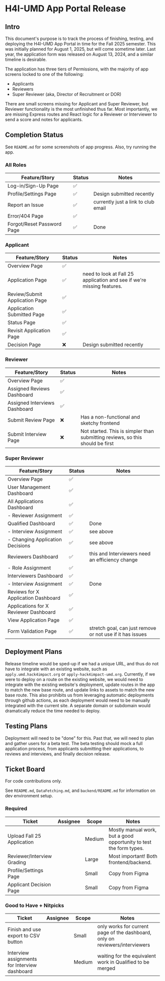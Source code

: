 # H4I-UMD App Portal Release

## Intro

This document's purpose is to track the process of finishing, testing, and deploying the H4I-UMD App Portal in time for the Fall 2025 semester. This was initially planned for August 1, 2025, but will come sometime later. Last year, the application form was released on August 13, 2024, and a similar timeline is desirable.

The application has three tiers of Permissions, with the majority of app screens locked to one of the following:

- Applicants
- Reviewers
- Super Reviewer (aka, Director of Recruitment or DOR)

There are small screens missing for Applicant and Super Reviewer, but Reviewer functionality is the most unfinished thus far. Most importantly, we are missing Express routes and React logic for a Reviewer or Interviewer to send a score and notes for applicants.

## Completion Status

See `README.md` for some screenshots of app progress. Also, try running the app.

### All Roles

| Feature/Story              | Status | Notes                               |
| -------------------------- | ------ | ----------------------------------- |
| Log-in/Sign-Up Page        | ✅     |                                     |
| Profile/Settings Page      | ✅     | Design submitted recently           |
| Report an Issue            | ✅     | currently just a link to club email |
| Error/404 Page             | ✅     |                                     |
| Forgot/Reset Password Page | ✅     | Done                                |

### Applicant

| Feature/Story                  | Status | Notes                                                                  |
| ------------------------------ | ------ | ---------------------------------------------------------------------- |
| Overview Page                  | ✅     |                                                                        |
| Application Page               | ✅     | need to look at Fall 25 application and see if we're missing features. |
| Review/Submit Application Page | ✅     |                                                                        |
| Application Submitted Page     | ✅     |                                                                        |
| Status Page                    | ✅     |                                                                        |
| Revisit Application Page       | ✅     |                                                                        |
| Decision Page                   | ❌     | Design submitted recently                                              |

### Reviewer

| Feature/Story                 | Status | Notes                                                                         |
| ----------------------------- | ------ | ----------------------------------------------------------------------------- |
| Overview Page                 | ✅     |                                                                               |
| Assigned Reviews Dashboard    | ✅     |                                                                               |
| Assigned Interviews Dashboard | ✅     |                                                                               |
| Submit Review Page            | ❌     | Has a non-functional and sketchy frontend                                     |
| Submit Interview Page         | ❌     | Not started. This is simpler than submitting reviews, so this should be first |

### Super Reviewer

| Feature/Story                         | Status | Notes                                                     |
| ------------------------------------- | ------ | --------------------------------------------------------- |
| Overview Page                         | ✅     |                                                           |
| User Management Dashboard             | ✅     |                                                           |
| All Applications Dashboard            | ✅     |                                                           |
| - Reviewer Assignment                 | ✅     |                                                           |
| Qualified Dashboard                   | ✅     | Done                                                      |
| - Interview Assignment                | ✅     | see above                                                 |
| - Changing Application Decisions      | ✅     | see above                                                 |
| Reviewers Dashboard                   | ✅     | this and Interviewers need an efficiency change           |
| - Role Assignment                     | ✅     |                                                           |
| Interviewers Dashboard                | ✅     |                                                           |
| - Interview Assignment                | ✅     | Done                                                      |
| Reviews for X Application Dashboard   | ✅     |                                                           |
| Applications for X Reviewer Dashboard | ✅     |                                                           |
| View Application Page                 | ✅     |                                                           |
| Form Validation Page                  | ✅     | stretch goal, can just remove or not use if it has issues |

## Deployment Plans

Release timeline would be sped-up if we had a unique URL, and thus do not have to integrate with an existing website, such as `apply.umd.hack4impact.org` or `apply-hack4impact-umd.org`. Currently, if we were to deploy on a route on the existing website, we would need to integrate with the existing website's deployment, update routes in the app to match the new base route, and update links to assets to match the new base route. This also prohibits us from leveraging automatic deployments through github actions, as each deployment would need to be manually integrated with the current site. A separate domain or subdomain would dramatically reduce the time needed to deploy.

## Testing Plans

Deployment will need to be "done" for this. Past that, we will need to plan and gather users for a beta test. The beta testing should mock a full application process, from applicants submitting their applications, to reviews and interviews, and finally decision release.

## Ticket Board

For code contributions only.

See `README.md`, `DataFetching.md`, and `backend/README.md` for information on dev environment setup.

### Required

| Ticket                     | Assignee | Scope  | Notes                                                              |
| -------------------------- | -------- | ------ | ------------------------------------------------------------------ |
| Upload Fall 25 Application |          | Medium | Mostly manual work, but a good opportunity to test the form types. |
| Reviewer/Interview Grading |          | Large  | Most important! Both frontend/backend.                             |
| Profile/Settings Page      |          | Small  | Copy from Figma                                                    |
| Applicant Decision Page    |          | Small  | Copy from Figma                                                    |

### Good to Have + Nitpicks

| Ticket                                        | Assignee | Scope  | Notes                                                                        |
| --------------------------------------------- | -------- | ------ | ---------------------------------------------------------------------------- |
| Finish and use export to CSV button           |          | Small  | only works for current page of the dashboard, only on reviewers/interviewers |
| Interview assignments for Interview dashboard |          | Medium | waiting for the equivalent work in Qualified to be merged                    |
